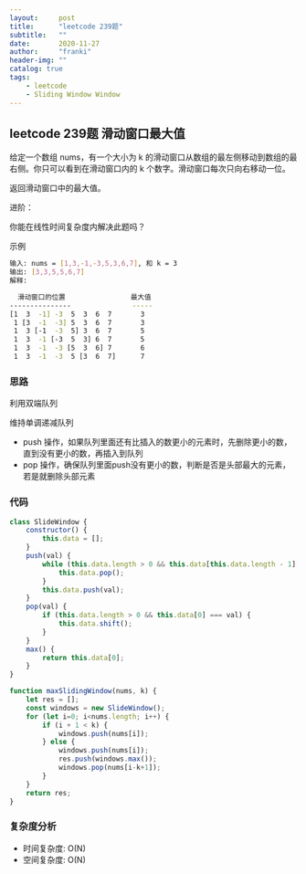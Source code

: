 ```yaml
---
layout:     post
title:      "leetcode 239题"
subtitle:   ""
date:       2020-11-27
author:     "franki"
header-img: ""
catalog: true
tags:
    - leetcode
    - Sliding Window Window
---
```


## leetcode 239题 滑动窗口最大值

给定一个数组 nums，有一个大小为 k 的滑动窗口从数组的最左侧移动到数组的最右侧。你只可以看到在滑动窗口内的 k 个数字。滑动窗口每次只向右移动一位。

返回滑动窗口中的最大值。

进阶：

你能在线性时间复杂度内解决此题吗？

示例

```bash
输入: nums = [1,3,-1,-3,5,3,6,7], 和 k = 3
输出: [3,3,5,5,6,7]
解释:

  滑动窗口的位置                最大值
---------------               -----
[1  3  -1] -3  5  3  6  7       3
 1 [3  -1  -3] 5  3  6  7       3
 1  3 [-1  -3  5] 3  6  7       5
 1  3  -1 [-3  5  3] 6  7       5
 1  3  -1  -3 [5  3  6] 7       6
 1  3  -1  -3  5 [3  6  7]      7
```

### 思路

利用双端队列

维持单调递减队列

- push 操作，如果队列里面还有比插入的数更小的元素时，先删除更小的数，直到没有更小的数，再插入到队列
- pop 操作，确保队列里面push没有更小的数，判断是否是头部最大的元素，若是就删除头部元素

### 代码

```js
class SlideWindow {
    constructor() {
        this.data = [];
    }
    push(val) {
        while (this.data.length > 0 && this.data[this.data.length - 1] < val) {
            this.data.pop();
        }
        this.data.push(val);
    }
    pop(val) {
        if (this.data.length > 0 && this.data[0] === val) {
            this.data.shift();
        }
    }
    max() {
        return this.data[0];
    }
}

function maxSlidingWindow(nums, k) {
    let res = [];
    const windows = new SlideWindow();
    for (let i=0; i<nums.length; i++) {
        if (i + 1 < k) {
            windows.push(nums[i]);
        } else {
            windows.push(nums[i]);
            res.push(windows.max());
            windows.pop(nums[i-k+1]);
        }
    }
    return res;
}
```

### 复杂度分析

- 时间复杂度: O(N)
- 空间复杂度: O(N)
